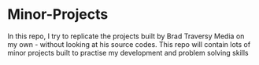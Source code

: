 # Minor-Projects
In this repo, I try to replicate the projects built by Brad Traversy Media on my own - without looking at his source codes. This repo will contain lots of minor projects built to practise my development and problem solving skills
